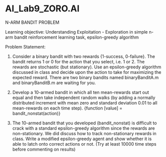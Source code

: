 # AI_Lab9_ZORO.AI

N-ARM BANDIT PROBLEM

Learning objective:
Understanding Exploitation - Exploration in simple n-arm bandit reinforcement learning task, epsilon-greedy algorithm

Problem Statement:
1. Consider a binary bandit with two rewards {1-success, 0-failure}.  The bandit returns 1 or 0 for the action that you select, i.e. 1 or 2.  The rewards are stochastic (but stationary).  Use an epsilon-greedy algorithm discussed in class and decide upon the action to take for maximizing the expected reward.  There are two binary bandits named binaryBanditA.m and binaryBanditB.m are waiting for you.

2. Develop a 10-armed bandit in which all ten mean-rewards start out equal and then take independent random walks (by adding a normally distributed increment with mean zero and standard deviation 0.01 to all mean-rewards on each time step). 
{function [value] = bandit_nonstat(action)}

3. The 10-armed bandit that you developed (bandit_nonstat) is difficult to crack with a standard epsilon-greedy algorithm since the rewards are non-stationary.  We did discuss how to track non-stationary rewards in class.  Write a modified epsilon-greedy agent and show whether it is able to latch onto correct actions or not.  (Try at least 10000 time steps before commenting on results)
